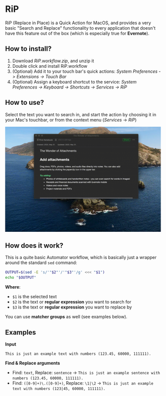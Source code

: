 # RiP

RiP (Replace in Place) is a Quick Action for MacOS, and provides a very basic "Search and Replace" functionality to every application that doesn't have this feature out of the box (which is especially true for **Evernote**).

## How to install?

1. Download *RiP.workflow.zip*, and unzip it
2. Double click and install RiP.workflow
3. (Optional) Add it to your touch bar's quick actions: *System Preferences -> Extensions -> Touch Bar*
4. (Optional) Assign a keyboard shortcut to the service: *System Preferences -> Keyboard -> Shortcuts -> Services -> RiP*

## How to use?

Select the text you want to search in, and start the action by choosing it in your Mac's touchbar, or from the context menu (*Services* -> *RiP*)

![Usage](https://raw.githubusercontent.com/adamkobor/RiP/master/rip.gif)

## How does it work?
This is a quite basic Automator workflow, which is basically just a wrapper around the standard `sed` command:

```bash
OUTPUT=$(sed -E 's/'"$2"'/'"$3"'/g' <<< "$1")
echo "$OUTPUT"
```

**Where**:
- `$1` is the selected text
- `$2` is the text or **regular expression** you want to search for
- `$3` is the text or **regular expression** you want to replace by

You can use **matcher groups** as well (see examples below).

## Examples

**Input**
```
This is just an example text with numbers (123.45, 60000, 111111).
```

**Find & Replace arguments**

- Find: `text`, Replace: `sentence` -> `This is just an example sentence with numbers (123.45, 60000, 111111).`
- Find: `([0-9]+)\.([0-9]+)`, Replace: `\1|\2` -> `This is just an example text with numbers (123|45, 60000, 111111).`
